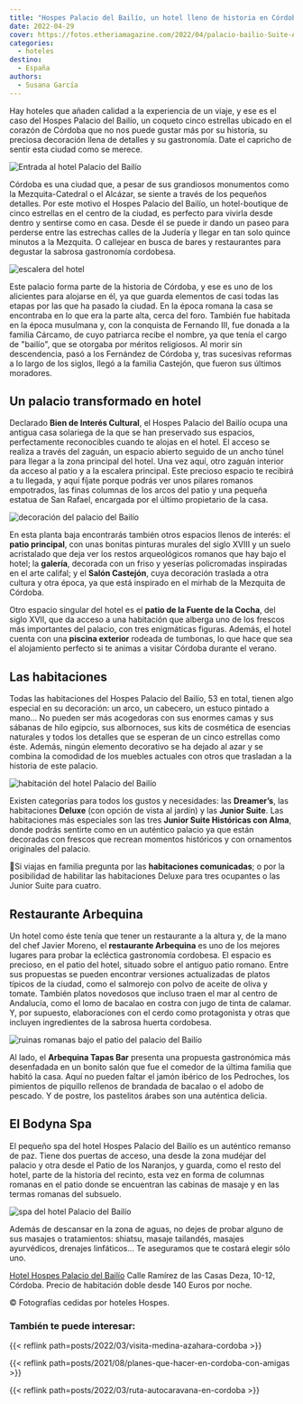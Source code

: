 ```yaml
---
title: "Hospes Palacio del Bailío, un hotel lleno de historia en Córdoba"
date: 2022-04-29
cover: https://fotos.etheriamagazine.com/2022/04/palacio-bailio-Suite-Al-Andalus.jpg
categories: 
  - hoteles
destino: 
  - España
authors: 
  - Susana García
---
```


Hay hoteles que añaden calidad a la experiencia de un viaje, y ese es el caso del Hospes Palacio del Bailío, un coqueto cinco estrellas ubicado en el corazón de Córdoba que no nos puede gustar más por su historia, su preciosa decoración llena de detalles y su gastronomía. Date el capricho de sentir esta ciudad como se merece.

![Entrada al hotel Palacio del Bailío](https://fotos.etheriamagazine.com/2022/04/palacio-bailio-Entrada-patio.jpg "Patio de entrada al Hospes Palacio del Bailío.")

Córdoba es una ciudad que, a pesar de sus grandiosos monumentos como la 
Mezquita-Catedral o el Alcázar, se siente a través de los pequeños detalles. Por este 
motivo el Hospes Palacio del Bailío, un hotel-boutique de cinco estrellas en el centro 
de la ciudad, es perfecto para vivirla desde dentro y sentirse como en casa. Desde él se 
puede ir dando un paseo para perderse entre las estrechas calles de la Judería y llegar 
en tan solo quince minutos a la Mezquita. O callejear en busca de bares y restaurantes 
para degustar la sabrosa gastronomía cordobesa. 

![escalera del hotel](https://fotos.etheriamagazine.com/2022/04/Palacio-bailio-escaleras.jpg "Escalera del Hospes Palacio del Bailío.")

Este palacio forma parte de la historia de Córdoba, y ese es uno de los alicientes para 
alojarse en él, ya que guarda elementos de casi todas las etapas por las que ha pasado 
la ciudad. En la época romana la casa se encontraba en lo que era la parte alta, cerca 
del foro. También fue habitada en la época musulmana y, con la conquista de Fernando 
III, fue donada a la familia Cárcamo, de cuyo patriarca recibe el nombre, ya que tenía 
el cargo de "bailío", que se otorgaba por méritos religiosos. Al morir sin descendencia, 
pasó a los Fernández de Córdoba y, tras sucesivas reformas a lo largo de los siglos, 
llegó a la familia Castejón, que fueron sus últimos moradores. 

## Un palacio transformado en hotel

Declarado **Bien de Interés Cultural**, el Hospes Palacio del Bailío ocupa una antigua 
casa solariega de la que se han preservado sus espacios, perfectamente reconocibles 
cuando te alojas en el hotel. El acceso se realiza a través del zaguán, un espacio 
abierto seguido de un ancho túnel para llegar a la zona principal del hotel. Una vez 
aquí, otro zaguán interior da acceso al patio y a la escalera principal. Este precioso 
espacio te recibirá a tu llegada, y aquí fíjate porque podrás ver unos pilares romanos 
empotrados, las finas columnas de los arcos del patio y una pequeña estatua de San 
Rafael, encargada por el último propietario de la casa. 

![decoración del palacio del Bailío](https://fotos.etheriamagazine.com/2022/04/palacio-bailio-decoracion.jpg "Entrada al salón Castejón y detalles de decoración en los pasillos.")

En esta planta baja encontrarás también otros espacios llenos de interés: el **patio 
principal**, con unas bonitas pinturas murales del siglo XVIII y un suelo acristalado 
que deja ver los restos arqueológicos romanos que hay bajo el hotel; la **galería**, 
decorada con un friso y yeserías policromadas inspiradas en el arte califal; y el 
**Salón Castejón**, cuya decoración traslada a otra cultura y otra época, ya que está 
inspirado en el mirhab de la Mezquita de Córdoba. 

Otro espacio singular del hotel es el **patio de la Fuente de la Cocha**, del siglo 
XVII, que da acceso a una habitación que alberga uno de los frescos más importantes del 
palacio, con tres enigmáticas figuras. Además, el hotel cuenta con una **piscina 
exterior** rodeada de tumbonas, lo que hace que sea el alojamiento perfecto si te animas 
a visitar Córdoba durante el verano. 

## Las habitaciones

Todas las habitaciones del Hospes Palacio del Bailío, 53 en total, tienen algo especial 
en su decoración: un arco, un cabecero, un estuco pintado a mano… No pueden ser más 
acogedoras con sus enormes camas y sus sábanas de hilo egipcio, sus albornoces, sus kits 
de cosmética de esencias naturales y todos los detalles que se esperan de un cinco 
estrellas como éste. Además, ningún elemento decorativo se ha dejado al azar y se 
combina la comodidad de los muebles actuales con otros que trasladan a la historia de 
este palacio. 

![habitación del hotel Palacio del Bailío](https://fotos.etheriamagazine.com/2022/04/palacio-bailio-Suite-Al-Andalus.jpg "Suite Al-Andalus.")

Existen categorías para todos los gustos y necesidades: las **Dreamer’s**, las 
habitaciones **Deluxe** (con opción de vista al jardín) y las **Junior Suite**. Las 
habitaciones más especiales son las tres **Junior Suite Históricas con Alma**, donde 
podrás sentirte como en un auténtico palacio ya que están decoradas con frescos que 
recrean momentos históricos y con ornamentos originales del palacio. 

📌Si viajas en familia pregunta por las **habitaciones comunicadas**; o por la 
posibilidad de habilitar las habitaciones Deluxe para tres ocupantes o las Junior Suite 
para cuatro. 

## Restaurante Arbequina

Un hotel como éste tenía que tener un restaurante a la altura y, de la mano del chef 
Javier Moreno, el **restaurante Arbequina** es uno de los mejores lugares para probar la 
ecléctica gastronomía cordobesa. El espacio es precioso, en el patio del hotel, situado 
sobre el antiguo patio romano. Entre sus propuestas se pueden encontrar versiones 
actualizadas de platos típicos de la ciudad, como el salmorejo con polvo de aceite de 
oliva y tomate. También platos novedosos que incluso traen el mar al centro de 
Andalucía, como el lomo de bacalao en costra con jugo de tinta de calamar. Y, por 
supuesto, elaboraciones con el cerdo como protagonista y otras que incluyen ingredientes 
de la sabrosa huerta cordobesa. 

![ruinas romanas bajo el patio del palacio del Bailío](https://fotos.etheriamagazine.com/2022/04/palacio-bailio-Ruinas.jpg "Ruinas romanas situadas debajo del restaurante Arbequina.")

Al lado, el **Arbequina Tapas Bar** presenta una propuesta gastronómica más desenfadada 
en un bonito salón que fue el comedor de la última familia que habitó la casa. Aquí no 
pueden faltar el jamón ibérico de los Pedroches, los pimientos de piquillo rellenos de 
brandada de bacalao o el adobo de pescado. Y de postre, los pastelitos árabes son una 
auténtica delicia. 

## El Bodyna Spa

El pequeño spa del hotel Hospes Palacio del Bailío es un auténtico remanso de paz. Tiene 
dos puertas de acceso, una desde la zona mudéjar del palacio y otra desde el Patio de 
los Naranjos, y guarda, como el resto del hotel, parte de la historia del recinto, esta 
vez en forma de columnas romanas en el patio donde se encuentran las cabinas de masaje y 
en las termas romanas del subsuelo. 

![spa del hotel Palacio del Bailío](https://fotos.etheriamagazine.com/2022/04/Palacio-bailio-Bodyna-Spa.jpg "Zona de las termas del Bodyna Spa.")

Además de descansar en la zona de aguas, no dejes de probar alguno de sus masajes o 
tratamientos: shiatsu, masaje tailandés, masajes ayurvédicos, drenajes linfáticos… Te 
aseguramos que te costará elegir sólo uno. 

[Hotel Hospes Palacio del Bailío](https://www.hospes.com/es/palacio-bailio/) Calle 
Ramírez de las Casas Deza, 10-12, Córdoba. Precio de habitación doble desde 140 Euros 
por noche. 

© Fotografías cedidas por hoteles Hospes. 

### También te puede interesar:

{{< reflink path=posts/2022/03/visita-medina-azahara-cordoba >}} 

{{< reflink path=posts/2021/08/planes-que-hacer-en-cordoba-con-amigas >}} 

{{< reflink path=posts/2022/03/ruta-autocaravana-en-cordoba >}}
